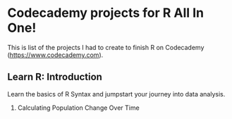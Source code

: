 # Codecademy projects for R All In One!

This is list of the projects I had to create to finish R on Codecademy (https://www.codecademy.com).

## Learn R: Introduction

Learn the basics of R Syntax and jumpstart your journey into data analysis.

1. Calculating Population Change Over Time
